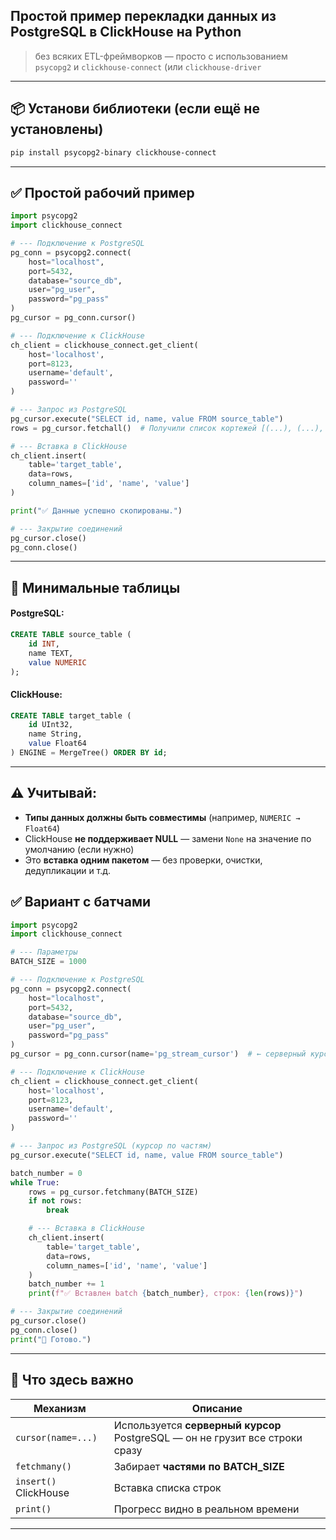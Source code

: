 ## Простой пример перекладки данных из PostgreSQL в ClickHouse на Python
> без всяких ETL-фреймворков — просто с использованием `psycopg2` и `clickhouse-connect` (или `clickhouse-driver`

---

## 📦 Установи библиотеки (если ещё не установлены)

```bash
pip install psycopg2-binary clickhouse-connect
```

---

## ✅ Простой рабочий пример

```python
import psycopg2
import clickhouse_connect

# --- Подключение к PostgreSQL
pg_conn = psycopg2.connect(
    host="localhost",
    port=5432,
    database="source_db",
    user="pg_user",
    password="pg_pass"
)
pg_cursor = pg_conn.cursor()

# --- Подключение к ClickHouse
ch_client = clickhouse_connect.get_client(
    host='localhost',
    port=8123,
    username='default',
    password=''
)

# --- Запрос из PostgreSQL
pg_cursor.execute("SELECT id, name, value FROM source_table")
rows = pg_cursor.fetchall()  # Получили список кортежей [(...), (...), ...]

# --- Вставка в ClickHouse
ch_client.insert(
    table='target_table',
    data=rows,
    column_names=['id', 'name', 'value']
)

print("✅ Данные успешно скопированы.")

# --- Закрытие соединений
pg_cursor.close()
pg_conn.close()
```

---

## 🧱 Минимальные таблицы

#### PostgreSQL:

```sql
CREATE TABLE source_table (
    id INT,
    name TEXT,
    value NUMERIC
);
```

#### ClickHouse:

```sql
CREATE TABLE target_table (
    id UInt32,
    name String,
    value Float64
) ENGINE = MergeTree() ORDER BY id;
```

---

## ⚠️ Учитывай:

* **Типы данных должны быть совместимы** (например, `NUMERIC → Float64`)
* ClickHouse **не поддерживает NULL** — замени `None` на значение по умолчанию (если нужно)
* Это **вставка одним пакетом** — без проверки, очистки, дедупликации и т.д.

## ✅ Вариант с батчами

```python
import psycopg2
import clickhouse_connect

# --- Параметры
BATCH_SIZE = 1000

# --- Подключение к PostgreSQL
pg_conn = psycopg2.connect(
    host="localhost",
    port=5432,
    database="source_db",
    user="pg_user",
    password="pg_pass"
)
pg_cursor = pg_conn.cursor(name='pg_stream_cursor')  # ← серверный курсор

# --- Подключение к ClickHouse
ch_client = clickhouse_connect.get_client(
    host='localhost',
    port=8123,
    username='default',
    password=''
)

# --- Запрос из PostgreSQL (курсор по частям)
pg_cursor.execute("SELECT id, name, value FROM source_table")

batch_number = 0
while True:
    rows = pg_cursor.fetchmany(BATCH_SIZE)
    if not rows:
        break

    # --- Вставка в ClickHouse
    ch_client.insert(
        table='target_table',
        data=rows,
        column_names=['id', 'name', 'value']
    )
    batch_number += 1
    print(f"✅ Вставлен batch {batch_number}, строк: {len(rows)}")

# --- Закрытие соединений
pg_cursor.close()
pg_conn.close()
print("🚀 Готово.")
```

---

## 🧠 Что здесь важно

| Механизм              | Описание                                                                     |
| --------------------- | ---------------------------------------------------------------------------- |
| `cursor(name=...)`    | Используется **серверный курсор** PostgreSQL — он не грузит все строки сразу |
| `fetchmany()`         | Забирает **частями по BATCH\_SIZE**                                          |
| `insert()` ClickHouse | Вставка списка строк                                                         |
| `print()`             | Прогресс видно в реальном времени                                            |

---
